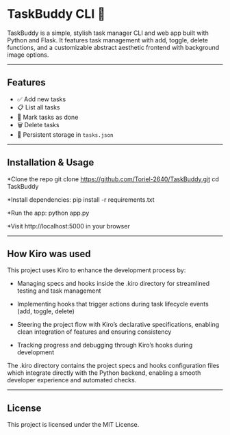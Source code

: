 # TaskBuddy CLI 📝

TaskBuddy is a simple, stylish task manager CLI and web app built with Python and Flask. It features task management with add, toggle, delete functions, and a customizable abstract aesthetic frontend with background image options.

---

## Features
- ✅ Add new tasks
- 📋 List all tasks
- 🎯 Mark tasks as done
- 🗑 Delete tasks
- 💾 Persistent storage in `tasks.json`

---

## Installation & Usage
*Clone the repo
  git clone https://github.com/Toriel-2640/TaskBuddy.git
  cd TaskBuddy

*Install dependencies: pip install -r requirements.txt

*Run the app: python app.py

*Visit http://localhost:5000 in your browser

---

## How Kiro was used
This project uses Kiro to enhance the development process by:

* Managing specs and hooks inside the .kiro directory for streamlined testing and task management

* Implementing hooks that trigger actions during task lifecycle events (add, toggle, delete)

* Steering the project flow with Kiro’s declarative specifications, enabling clean integration of features and ensuring consistency

* Tracking progress and debugging through Kiro’s hooks during development

The .kiro directory contains the project specs and hooks configuration files which integrate directly with the Python backend, enabling a smooth developer experience and automated checks.

---

## License
This project is licensed under the MIT License.